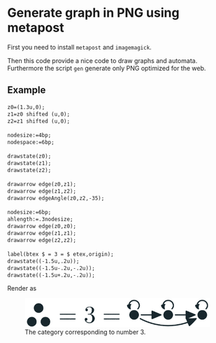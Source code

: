 # Generate graph in PNG using metapost

First you need to install `metapost` and `imagemagick`.

Then this code provide a nice code to draw graphs and automata.
Furthermore the script `gen` generate only PNG optimized for the web.

## Example

~~~
z0=(1.3u,0);
z1=z0 shifted (u,0);
z2=z1 shifted (u,0);

nodesize:=4bp;
nodespace:=6bp;

drawstate(z0);
drawstate(z1);
drawstate(z2);

drawarrow edge(z0,z1);
drawarrow edge(z1,z2);
drawarrow edgeAngle(z0,z2,-35);

nodesize:=6bp;
ahlength:=.3nodesize;
drawarrow edge(z0,z0);
drawarrow edge(z1,z1);
drawarrow edge(z2,z2);

label(btex $ = 3 = $ etex,origin);
drawstate((-1.5u,.2u));
drawstate((-1.5u-.2u,-.2u));
drawstate((-1.5u+.2u,-.2u));
~~~

Render as

<figure>
<img src="./abstraction.png" alt="The category for the number 3">
<figcaption>
The category corresponding to number 3.
</figcaption>
</figure>


